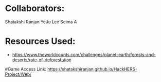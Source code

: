 # Collaborators: 
Shatakshi Ranjan
YeJu Lee
Seima A


# Resources Used: 
* https://www.theworldcounts.com/challenges/planet-earth/forests-and-deserts/rate-of-deforestation


#Game Access Link:
https://shatakshiranjan.github.io/HackHERS-Project/Web/
